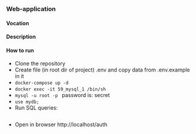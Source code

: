 ### Web-application 

#### Vocation

#### Description

#### How to run
* Clone the repository 
* Create file (in root dir of project) .env and copy data from .env.example in it
* ```docker-compose up -d```
* ```docker exec -it 59_mysql_1 /bin/sh```
* ```mysql -u root -p ``` password is: secret
* ```use mydb;```
* Run SQL queries:
```sql

```
* Open in browser http://localhost/auth

